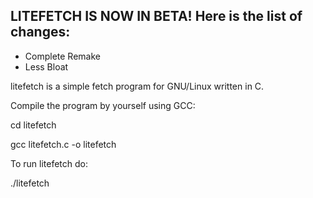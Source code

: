 LITEFETCH IS NOW IN BETA! Here is the list of changes:
-
- Complete Remake
- Less Bloat

litefetch is a simple fetch program for GNU/Linux written in C.


Compile the program by yourself using GCC:

cd litefetch

gcc litefetch.c -o litefetch

To run litefetch do:

./litefetch
